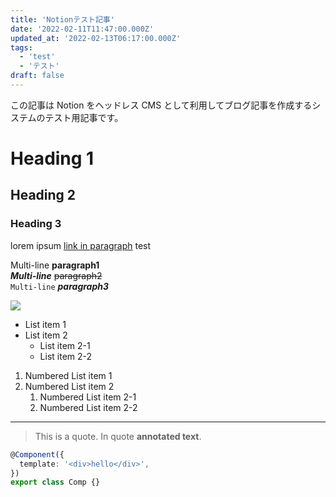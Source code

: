 ```yaml
---
title: 'Notionテスト記事'
date: '2022-02-11T11:47:00.000Z'
updated_at: '2022-02-13T06:17:00.000Z'
tags:
  - 'test'
  - 'テスト'
draft: false
---
```


この記事は Notion をヘッドレス CMS として利用してブログ記事を作成するシステムのテスト用記事です。

# Heading 1

## Heading 2

### Heading 3

lorem ipsum [link in paragraph](https://www.google.com) test

Multi-line **paragraph1**  
**_Multi-line_** ~~paragraph2~~  
`Multi-line` _**paragraph3**_

![](</img/notion-test/angular_(1).png>)

- List item 1
- List item 2
  - List item 2-1
  - List item 2-2

1. Numbered List item 1
1. Numbered List item 2
   1. Numbered List item 2-1
   1. Numbered List item 2-2

---

> This is a quote. In quote **annotated text**.

```typescript
@Component({
  template: '<div>hello</div>',
})
export class Comp {}
```

<pre hidden data-blocktype="callout">
{
  "object": "block",
  "id": "5bd54197-d4e7-43ba-a701-7e53863d532a",
  "created_time": "2022-02-13T02:16:00.000Z",
  "last_edited_time": "2022-02-13T02:16:00.000Z",
  "has_children": false,
  "archived": false,
  "type": "callout",
  "callout": {
    "text": [
      {
        "type": "text",
        "text": {
          "content": "This is callout.",
          "link": null
        },
        "annotations": {
          "bold": false,
          "italic": false,
          "strikethrough": false,
          "underline": false,
          "code": false,
          "color": "default"
        },
        "plain_text": "This is callout.",
        "href": null
      }
    ],
    "icon": {
      "type": "emoji",
      "emoji": "➡️"
    }
  },
  "depth": 0
}
</pre>
